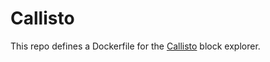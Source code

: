 # Callisto

This repo defines a Dockerfile for the [Callisto](https://github.com/forbole/callisto) block explorer.
